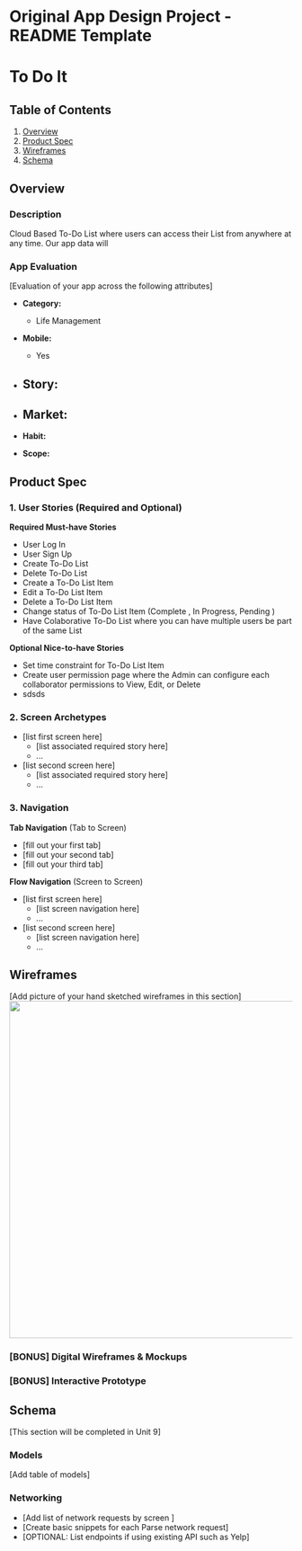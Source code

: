 Original App Design Project - README Template
===

# To Do It

## Table of Contents

1. [Overview](#Overview)
1. [Product Spec](#Product-Spec)
1. [Wireframes](#Wireframes)
2. [Schema](#Schema)

## Overview

### Description

Cloud Based To-Do List where users can access their List from anywhere at any time. Our app data will

### App Evaluation

[Evaluation of your app across the following attributes]

- **Category:**
  - Life Management
- **Mobile:**
  - Yes

- **Story:**
    -

- **Market:**
    -

- **Habit:**
- **Scope:**

## Product Spec

### 1. User Stories (Required and Optional)

**Required Must-have Stories**

- User Log In
- User Sign Up
- Create To-Do List
- Delete To-Do List
- Create a To-Do List Item
- Edit a To-Do List Item
- Delete a To-Do List Item
- Change status of To-Do List Item (Complete , In Progress, Pending )
- Have Colaborative To-Do List where you can have multiple users be part of the same List

**Optional Nice-to-have Stories**

- Set time constraint for To-Do List Item
- Create user permission page where the Admin can configure each collaborator permissions to View, Edit, or Delete
- sdsds

### 2. Screen Archetypes

- [list first screen here]
  - [list associated required story here]
  - ...
- [list second screen here]
  - [list associated required story here]
  - ...

### 3. Navigation

**Tab Navigation** (Tab to Screen)

- [fill out your first tab]
- [fill out your second tab]
- [fill out your third tab]

**Flow Navigation** (Screen to Screen)

- [list first screen here]
  - [list screen navigation here]
  - ...
- [list second screen here]
  - [list screen navigation here]
  - ...

## Wireframes

[Add picture of your hand sketched wireframes in this section]
<img src="YOUR_WIREFRAME_IMAGE_URL" width=600>

### [BONUS] Digital Wireframes & Mockups

### [BONUS] Interactive Prototype

## Schema

[This section will be completed in Unit 9]

### Models

[Add table of models]

### Networking

- [Add list of network requests by screen ]
- [Create basic snippets for each Parse network request]
- [OPTIONAL: List endpoints if using existing API such as Yelp]
